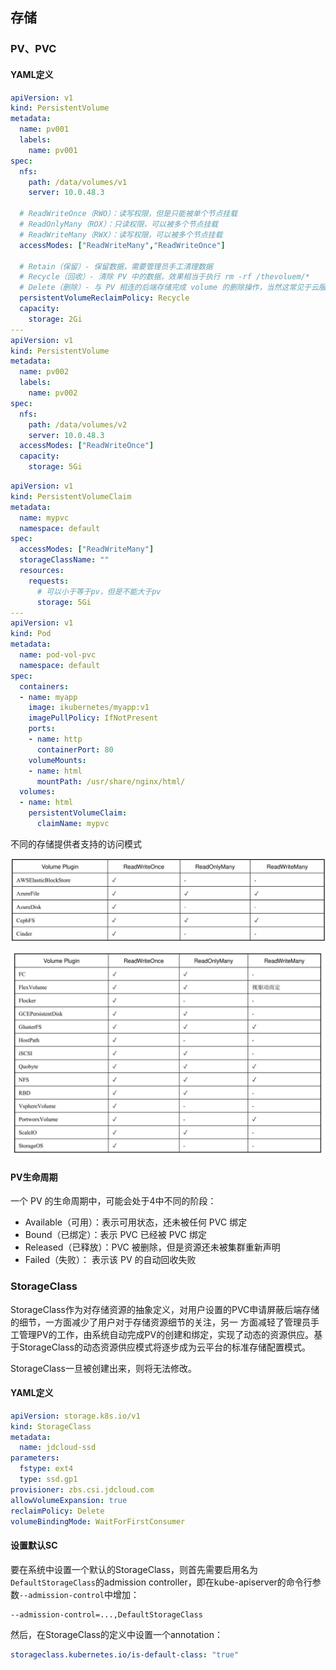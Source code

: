 ## 存储

### PV、PVC

#### YAML定义

```yaml
apiVersion: v1
kind: PersistentVolume
metadata:
  name: pv001
  labels:
    name: pv001
spec:
  nfs:
    path: /data/volumes/v1
    server: 10.0.48.3
    
  # ReadWriteOnce（RWO）：读写权限，但是只能被单个节点挂载
  # ReadOnlyMany（ROX）：只读权限，可以被多个节点挂载
  # ReadWriteMany（RWX）：读写权限，可以被多个节点挂载
  accessModes: ["ReadWriteMany","ReadWriteOnce"]
  
  # Retain（保留）- 保留数据，需要管理员手工清理数据
  # Recycle（回收）- 清除 PV 中的数据，效果相当于执行 rm -rf /thevoluem/*
  # Delete（删除）- 与 PV 相连的后端存储完成 volume 的删除操作，当然这常见于云服务商的存储服务。
  persistentVolumeReclaimPolicy: Recycle
  capacity:
    storage: 2Gi
---
apiVersion: v1
kind: PersistentVolume
metadata:
  name: pv002
  labels:
    name: pv002
spec:
  nfs:
    path: /data/volumes/v2
    server: 10.0.48.3
  accessModes: ["ReadWriteOnce"]
  capacity:
    storage: 5Gi
```

```yaml
apiVersion: v1
kind: PersistentVolumeClaim
metadata:
  name: mypvc
  namespace: default
spec:
  accessModes: ["ReadWriteMany"]
  storageClassName: ""
  resources:
    requests:
      # 可以小于等于pv，但是不能大于pv
      storage: 5Gi
---
apiVersion: v1
kind: Pod
metadata:
  name: pod-vol-pvc
  namespace: default
spec:
  containers:
  - name: myapp
    image: ikubernetes/myapp:v1
    imagePullPolicy: IfNotPresent
    ports:
    - name: http
      containerPort: 80
    volumeMounts:
    - name: html
      mountPath: /usr/share/nginx/html/
  volumes:
  - name: html
    persistentVolumeClaim:
      claimName: mypvc
```

不同的存储提供者支持的访问模式

![image-20220607171227529](images/image-20220607171227529.png)

![image-20220607171239217](images/image-20220607171239217.png)

#### PV生命周期

一个 PV 的生命周期中，可能会处于4中不同的阶段：

* Available（可用）：表示可用状态，还未被任何 PVC 绑定
* Bound（已绑定）：表示 PVC 已经被 PVC 绑定
* Released（已释放）：PVC 被删除，但是资源还未被集群重新声明
* Failed（失败）： 表示该 PV 的自动回收失败

### StorageClass

StorageClass作为对存储资源的抽象定义，对用户设置的PVC申请屏蔽后端存储的细节，一方面减少了用户对于存储资源细节的关注，另一 方面减轻了管理员手工管理PV的工作，由系统自动完成PV的创建和绑定，实现了动态的资源供应。基于StorageClass的动态资源供应模式将逐步成为云平台的标准存储配置模式。

StorageClass一旦被创建出来，则将无法修改。

#### YAML定义

```yaml
apiVersion: storage.k8s.io/v1
kind: StorageClass
metadata:
  name: jdcloud-ssd
parameters:
  fstype: ext4
  type: ssd.gp1
provisioner: zbs.csi.jdcloud.com
allowVolumeExpansion: true
reclaimPolicy: Delete
volumeBindingMode: WaitForFirstConsumer
```

#### 设置默认SC

要在系统中设置一个默认的StorageClass，则首先需要启用名为`DefaultStorageClass`的admission controller，即在kube-apiserver的命令行参数`--admission-control`中增加：

```
--admission-control=...,DefaultStorageClass
```

然后，在StorageClass的定义中设置一个annotation：

```yaml
storageclass.kubernetes.io/is-default-class: "true"
```

